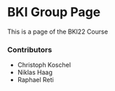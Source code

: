 # BKI Group Page
This is a page of the BKI22 Course


### Contributors
- Christoph Koschel
- Niklas Haag
- Raphael Reti
